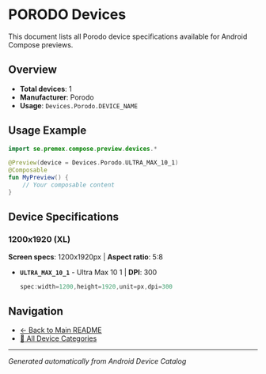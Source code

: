 # PORODO Devices

This document lists all Porodo device specifications available for Android Compose previews.

## Overview

- **Total devices**: 1
- **Manufacturer**: Porodo
- **Usage**: `Devices.Porodo.DEVICE_NAME`

## Usage Example

```kotlin
import se.premex.compose.preview.devices.*

@Preview(device = Devices.Porodo.ULTRA_MAX_10_1)
@Composable
fun MyPreview() {
    // Your composable content
}
```

## Device Specifications

### 1200x1920 (XL)

**Screen specs**: 1200x1920px | **Aspect ratio**: 5:8

- **`ULTRA_MAX_10_1`** - Ultra Max 10 1 | **DPI**: 300
  ```kotlin
  spec:width=1200,height=1920,unit=px,dpi=300
  ```

## Navigation

- [← Back to Main README](../../README.md)
- [📱 All Device Categories](../README.md)

---
*Generated automatically from Android Device Catalog*
